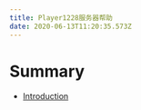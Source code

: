 ```yaml
---
title: Player1228服务器帮助
date: 2020-06-13T11:20:35.573Z
---
```

# Summary

* [Introduction](README.md)

